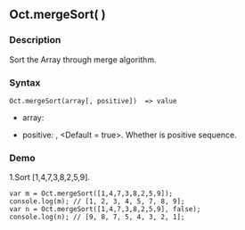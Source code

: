## Oct.mergeSort( )

### Description

Sort the Array through merge algorithm.

### Syntax
	Oct.mergeSort(array[, positive])  => value

- array: <Array>

- positive: <Bool>, <Default = true>. Whether is positive sequence.

### Demo

1.Sort [1,4,7,3,8,2,5,9].

	var m = Oct.mergeSort([1,4,7,3,8,2,5,9]);
	console.log(m); // [1, 2, 3, 4, 5, 7, 8, 9];
	var n = Oct.mergeSort([1,4,7,3,8,2,5,9], false);
	console.log(n); // [9, 8, 7, 5, 4, 3, 2, 1];